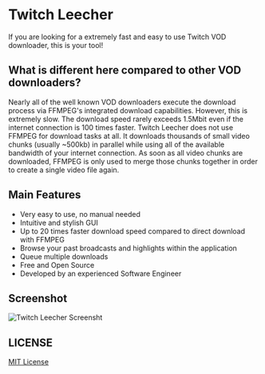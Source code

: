 # Twitch Leecher

If you are looking for a extremely fast and easy to use Twitch VOD downloader, this is your tool!

## What is different here compared to other VOD downloaders?

Nearly all of the well known VOD downloaders execute the download process via FFMPEG's integrated download capabilities. However, this is extremely slow. The download speed rarely exceeds 1.5Mbit even if the internet connection is 100 times faster. Twitch Leecher does not use FFMPEG for download tasks at all. It downloads thousands of small video chunks (usually ~500kb) in parallel while using all of the available bandwidth of your internet connection. As soon as all video chunks are downloaded, FFMPEG is only used to merge those chunks together in order to create a single video file again.

## Main Features

- Very easy to use, no manual needed
- Intuitive and stylish GUI
- Up to 20 times faster download speed compared to direct download with FFMPEG
- Browse your past broadcasts and highlights within the application
- Queue multiple downloads
- Free and Open Source
- Developed by an experienced Software Engineer

## Screenshot

![Twitch Leecher Screensht](http://www.fakesmilerevolution.com/files/fsr/twitchleecher/twitchleecher.jpg)

## LICENSE
[MIT License](https://github.com/Franiac/TwitchLeecher/blob/master/LICENSE)
